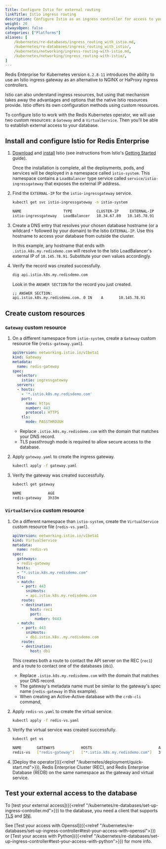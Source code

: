 ```yaml
---
Title: Configure Istio for external routing
linkTitle: Istio ingress routing
description: Configure Istio as an ingress controller for access to your Redis Enterprise databases from outside the Kubernetes cluster. 
weight: 20
alwaysOpen: false
categories: ["Platforms"]
aliases: [
    /kubernetes/re-databases/ingress_routing_with_istio.md,
    /kubernetes/re-databases/ingress_routing_with_istio/,
    /kubernetes/networking/ingress-routing-with-istio.md,
    /kubernetes/networking/ingress_routing-with-istio/,
]
---
```


Redis Enterprise for Kubernetes version `6.2.8-11` introduces the ability to use an Istio ingress gateway as an alternative to NGINX or HaProxy ingress controllers.

Istio can also understand ingress resources, but using that mechanism takes away the advantages and options that the native Istio resources provide. Istio offers its own configuration methods using custom resources.

To configure Istio to work with the Redis Kubernetes operator, we will use two custom resources: a `Gateway` and a `VirtualService`. Then you'll be able to establish external access to your database.

## Install and configure Istio for Redis Enterprise

1. [Download](https://istio.io/latest/docs/setup/getting-started/) and [install](https://istio.io/latest/docs/setup/getting-started/) Istio (see instructions from Istio's [Getting Started](https://istio.io/latest/docs/setup/getting-started/) guide).

    Once the installation is complete, all the deployments, pods, and services will be deployed in a namespace called `istio-system`. This namespace contains a `LoadBalancer` type service called `service/istio-ingressgateway` that exposes the external IP address.

1. Find the `EXTERNAL-IP` for the `istio-ingressgateway` service.

    ```sh
    kubectl get svc istio-ingressgateway -n istio-system

    NAME                   TYPE           CLUSTER-IP     EXTERNAL-IP      PORT(S)                                                                      AGE
    istio-ingressgateway   LoadBalancer   10.34.67.89   10.145.78.91   15021:12345/TCP,80:67891/TCP,443:23456/TCP,31400:78901/TCP,15443:10112/TCP   3h8m
    ```

1. Create a DNS entry that resolves your chosen database hostname (or a wildcard `*` followed by your domain) to the Istio `EXTERNAL-IP`. Use this hostname to access your database from outside the cluster.

    In this example, any hostname that ends with `.istio.k8s.my.redisdemo.com` will resolve to the Istio LoadBalancer's external IP of `10.145.78.91`. Substitute your own values accordingly.

1. Verify the record was created successfully.

    ```sh
    dig api.istio.k8s.my.redisdemo.com
    ```

    Look in the `ANSWER SECTION` for the record you just created.

    ```sh
    ;; ANSWER SECTION:
    api.istio.k8s.my.redisdemo.com. 0 IN    A       10.145.78.91
    ```

## Create custom resources

### `Gateway` custom resource

1. On a different namespace from `istio-system`, create a `Gateway` custom resource file (`redis-gateway.yaml`).

    ```yaml
    apiVersion: networking.istio.io/v1beta1
    kind: Gateway
    metadata:
      name: redis-gateway
    spec:
      selector:
        istio: ingressgateway 
      servers:
      - hosts:
        - '*.istio.k8s.my.redisdemo.com'
        port:
          name: https
          number: 443
          protocol: HTTPS
        tls:
          mode: PASSTHROUGH
    ```

    - Replace `.istio.k8s.my.redisdemo.com` with the domain that matches your DNS record.
    - TLS passthrough mode is required to allow secure access to the database.

1. Apply `gateway.yaml` to create the ingress gateway.

    ```sh
    kubectl apply -f gateway.yaml
    ```

1. Verify the gateway was created successfully.

      ```sh
      kubectl get gateway

      NAME            AGE
      redis-gateway   3h33m
      ```

### `VirtualService` custom resource

1. On a different namespace than `istio-system`, create the `VirtualService` custom resource file (`redis-vs.yaml`).

    ```yaml
    apiVersion: networking.istio.io/v1beta1
    kind: VirtualService
    metadata:
      name: redis-vs
    spec:
      gateways:
      - redis-gateway
      hosts:
      - "*.istio.k8s.my.redisdemo.com"
      tls:
      - match:
        - port: 443
          sniHosts:
          - api.istio.k8s.my.redisdemo.com
        route:
        - destination:
            host: rec1
            port:
              number: 9443
      - match:
        - port: 443
          sniHosts:
          - db1.istio.k8s..my.redisdemo.com
        route:
        - destination:
            host: db1
    ```

    This creates both a route to contact the API server on the REC (`rec1`) and a route to contact one of the databases (`db1`).

    - Replace `.istio.k8s.my.redisdemo.com` with the domain that matches your DNS record.
    - The gateway's metadata name must be similar to the gateway's spec name (`redis-gateway` in this example).
    - When creating an Active-Active database with the `crdb-cli` command,  

1. Apply `redis-vs.yaml` to create the virtual service.

    ```sh
    kubectl apply -f redis-vs.yaml
    ```

1. Verify the virtual service was created successfully.

    ```sh
    kubectl get vs

    NAME       GATEWAYS            HOSTS                              AGE
    redis-vs   ["redis-gateway"]   ["*.istio.k8s.my.redisdemo.com"]   3h33m
    ```

1. [Deploy the operator]({{<relref "/kubernetes/deployment/quick-start.md">}}), Redis Enterprise Cluster (REC), and Redis Enterprise Database (REDB) on the same namespace as the gateway and virtual service.

## Test your external access to the database

To [test your external access]({{<relref "/kubernetes/re-databases/set-up-ingress-controller.md">}}) to the database, you need a client that supports [TLS](https://en.wikipedia.org/wiki/Transport_Layer_Security) and [SNI](https://en.wikipedia.org/wiki/Server_Name_Indication).

See [Test your access with Openssl]({{<relref "/kubernetes/re-databases/set-up-ingress-controller#test-your-access-with-openssl">}}) or [Test your access with Python]({{<relref "/kubernetes/re-databases/set-up-ingress-controller#test-your-access-with-python">}}) for more info.

